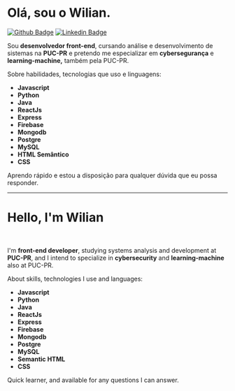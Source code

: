 <h1>Olá, sou o Wilian. </h1>

[![Github Badge](https://img.shields.io/badge/-Github-000?style=flat-square&logo=Github&logoColor=white&link=https://github.com/WilianKrinke)](https://github.com/WilianKrinke)
[![Linkedin Badge](https://img.shields.io/badge/-LinkedIn-blue?style=flat-square&logo=Linkedin&logoColor=white&link=https://www.linkedin.com/in/wilian-krinke-a640b7141/)](https://www.linkedin.com/in/wilian-krinke-a640b7141/)
<p>Sou <strong>desenvolvedor front-end</strong>, cursando análise e desenvolvimento de sistemas na <strong>PUC-PR</strong> e pretendo me especializar em <strong>cybersegurança</strong> e <strong>learning-machine,</strong> também pela PUC-PR.</p>
<p>Sobre habilidades, tecnologias que uso e linguagens:</p>
<ul>
  <li><strong>Javascript</strong></li>
  <li><strong>Python</strong></li>
  <li><strong>Java</strong></li>
  <li><strong>ReactJs</strong></li>
  <li><strong>Express</strong></li>
  <li><strong>Firebase</strong></li>
  <li><strong>Mongodb</strong></li>
  <li><strong>Postgre</strong></li>
  <li><strong>MySQL</strong></li>
  <li><strong>HTML Semântico</strong></li>
  <li><strong>CSS</strong></li>
</ul>
<p>Aprendo rápido e estou a disposição para qualquer dúvida que eu possa responder.</p>
<hr/>
<h1>Hello, I'm Wilian</h1>
<br/>
<p>I'm <strong>front-end developer</strong>, studying systems analysis and development at <strong>PUC-PR</strong>, and I intend to specialize in <strong>cybersecurity</strong> and <strong>learning-machine</strong> also at PUC-PR.</p>
<p>About skills, technologies I use and languages:</p>
<ul>
  <li><strong>Javascript</strong></li>
  <li><strong>Python</strong></li>
  <li><strong>Java</strong></li>
  <li><strong>ReactJs</strong></li>
  <li><strong>Express</strong></li>
  <li><strong>Firebase</strong></li>
  <li><strong>Mongodb</strong></li>
  <li><strong>Postgre</strong></li>
  <li><strong>MySQL</strong></li>
  <li><strong>Semantic HTML</strong></li>
  <li><strong>CSS</strong></li>
</ul>
<p>Quick learner, and available for any questions I can answer.</p>
